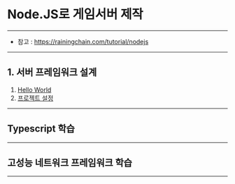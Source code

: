# Node.JS로 게임서버 제작
---

- 참고 : https://rainingchain.com/tutorial/nodejs

---

## 1. 서버 프레임워크 설계
01. [Hello World](./server/server.01.md)
02. [프로젝트 설정](../../server/01-tutorial/01/main.01.js)



---


## Typescript 학습

---

## 고성능 네트워크 프레임워크 학습


---

